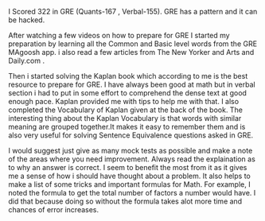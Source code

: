 I Scored 322 in GRE (Quants-167 , Verbal-155). GRE has a pattern and it can be hacked.

After watching a few videos on how to prepare for GRE I started my preparation by learning all the Common  and Basic level words from the GRE MAgoosh app. i also read a few articles from The New Yorker and Arts and Daily.com .

Then i started solving the Kaplan book which according to me is the best resource to prepare for GRE. I have always been good at math but in verbal section i had to put in some effort to comprehend the dense text at good enough pace. Kaplan provided me with tips to help me with that. I also completed the Vocabulary of Kaplan given at the back of the book. The interesting thing about the Kaplan Vocabulary is that words with similar meaning are grouped together.It makes it easy to remember them and is also very useful for solving Sentence Equivalence questions asked in GRE.

I would suggest just give as many mock tests as possible and make a note of the areas where you need improvement. Always read the explaination as to why an answer is correct. I seem to benefit the most from it as it gives me a sense of how i should have thought about a problem. It also helps to make a list of some tricks and important formulas for Math. For example, I noted the formula to get the total number of factors a number would have. I did that because doing so without the formula takes alot more time and chances of error increases. 

